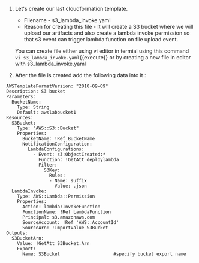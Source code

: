 1. Let's create our last cloudformation template.

	- Filename - s3_lambda_invoke.yaml
	- Reason for creating this file - It will create a S3 bucket where we will upload our artifacts and also create a lambda invoke permission so that s3 event can trigger lambda function on file upload event.
	
   You can create file either using vi editor in termial using this command `vi s3_lambda_invoke.yaml`{{execute}} or by creating a new file in editor with s3_lambda_invoke.yaml

2. After the file is created add the following data into it :

```
AWSTemplateFormatVersion: "2010-09-09"
Description: S3 bucket 
Parameters:
  BucketName: 
    Type: String
    Default: awslabbucket1 
Resources:
  S3Bucket: 
    Type: "AWS::S3::Bucket"
    Properties:
      BucketName: !Ref BucketName
      NotificationConfiguration:
        LambdaConfigurations:
          - Event: s3:ObjectCreated:*
            Function: !GetAtt deploylambda
            Filter:
              S3Key:
                Rules:
                - Name: suffix
                  Value: .json
  LambdaInvoke:
    Type: AWS::Lambda::Permission
    Properties: 
      Action: lambda:InvokeFunction
      FunctionName: !Ref LambdaFunction
      Principal: s3.amazonaws.com
      SourceAccount: !Ref 'AWS::AccountId'
      SourceArn: !ImportValue S3Bucket 
Outputs:
  S3BucketArn:  
    Value: !GetAtt S3Bucket.Arn 
    Export:
      Name: S3Bucket                    #specify bucket export name
```
